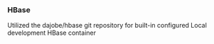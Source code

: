 ### HBase

Utilized the dajobe/hbase git repository for built-in configured Local development HBase container